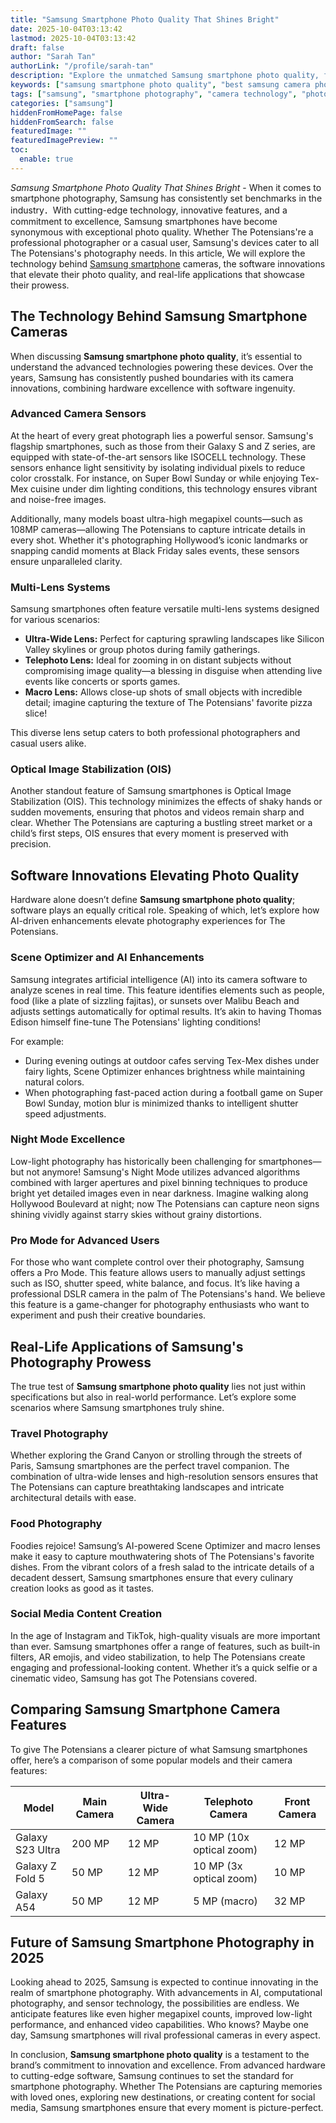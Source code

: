 ```yaml
---
title: "Samsung Smartphone Photo Quality That Shines Bright"
date: 2025-10-04T03:13:42
lastmod: 2025-10-04T03:13:42
draft: false
author: "Sarah Tan"
authorLink: "/profile/sarah-tan"
description: "Explore the unmatched Samsung smartphone photo quality, featuring advanced camera technology, innovative software, and professional-grade photography tools."
keywords: ["samsung smartphone photo quality", "best samsung camera phones 2025", "samsung photography tips"]
tags: ["samsung", "smartphone photography", "camera technology", "photo quality"]
categories: ["samsung"]
hiddenFromHomePage: false
hiddenFromSearch: false
featuredImage: ""
featuredImagePreview: ""
toc:
  enable: true
---
```


*Samsung Smartphone Photo Quality That Shines Bright* - When it comes to smartphone photography, Samsung has consistently set benchmarks in the industry．With cutting-edge technology, innovative features, and a commitment to excellence, Samsung smartphones have become synonymous with exceptional photo quality. Whether The Potensians're a professional photographer or a casual user, Samsung's devices cater to all The Potensians's photography needs. In this article, We will explore the technology behind [Samsung smartphone](/samsung/authentic-samsung-smartphone-photography-gear) cameras, the software innovations that elevate their photo quality, and real-life applications that showcase their prowess.

## The Technology Behind Samsung Smartphone Cameras

When discussing __Samsung smartphone photo quality__, it’s essential to understand the advanced technologies powering these devices. Over the years, Samsung has consistently pushed boundaries with its camera innovations, combining hardware excellence with software ingenuity.

### Advanced Camera Sensors

At the heart of every great photograph lies a powerful sensor. Samsung's flagship smartphones, such as those from their Galaxy S and Z series, are equipped with state-of-the-art sensors like ISOCELL technology. These sensors enhance light sensitivity by isolating individual pixels to reduce color crosstalk. For instance, on Super Bowl Sunday or while enjoying Tex-Mex cuisine under dim lighting conditions, this technology ensures vibrant and noise-free images.

Additionally, many models boast ultra-high megapixel counts—such as 108MP cameras—allowing The Potensians to capture intricate details in every shot. Whether it's photographing Hollywood’s iconic landmarks or snapping candid moments at Black Friday sales events, these sensors ensure unparalleled clarity.

### Multi-Lens Systems

Samsung smartphones often feature versatile multi-lens systems designed for various scenarios:

- **Ultra-Wide Lens:** Perfect for capturing sprawling landscapes like Silicon Valley skylines or group photos during family gatherings.
- **Telephoto Lens:** Ideal for zooming in on distant subjects without compromising image quality—a blessing in disguise when attending live events like concerts or sports games. 
- **Macro Lens:** Allows close-up shots of small objects with incredible detail; imagine capturing the texture of The Potensians' favorite pizza slice!

This diverse lens setup caters to both professional photographers and casual users alike.

### Optical Image Stabilization (OIS)

Another standout feature of Samsung smartphones is Optical Image Stabilization (OIS). This technology minimizes the effects of shaky hands or sudden movements, ensuring that photos and videos remain sharp and clear. Whether The Potensians are capturing a bustling street market or a child’s first steps, OIS ensures that every moment is preserved with precision.

## Software Innovations Elevating Photo Quality

Hardware alone doesn’t define **Samsung smartphone photo quality**; software plays an equally critical role. Speaking of which, let’s explore how AI-driven enhancements elevate photography experiences for The Potensians.

### Scene Optimizer and AI Enhancements

Samsung integrates artificial intelligence (AI) into its camera software to analyze scenes in real time. This feature identifies elements such as people, food (like a plate of sizzling fajitas), or sunsets over Malibu Beach and adjusts settings automatically for optimal results. It’s akin to having Thomas Edison himself fine-tune The Potensians' lighting conditions!

For example:

- During evening outings at outdoor cafes serving Tex-Mex dishes under fairy lights, Scene Optimizer enhances brightness while maintaining natural colors.
- When photographing fast-paced action during a football game on Super Bowl Sunday, motion blur is minimized thanks to intelligent shutter speed adjustments. 

### Night Mode Excellence

Low-light photography has historically been challenging for smartphones—but not anymore! Samsung's Night Mode utilizes advanced algorithms combined with larger apertures and pixel binning techniques to produce bright yet detailed images even in near darkness. Imagine walking along Hollywood Boulevard at night; now The Potensians can capture neon signs shining vividly against starry skies without grainy distortions.

### Pro Mode for Advanced Users

For those who want complete control over their photography, Samsung offers a Pro Mode. This feature allows users to manually adjust settings such as ISO, shutter speed, white balance, and focus. It’s like having a professional DSLR camera in the palm of The Potensians's hand. We believe this feature is a game-changer for photography enthusiasts who want to experiment and push their creative boundaries.

## Real-Life Applications of Samsung's Photography Prowess

The true test of **Samsung smartphone photo quality** lies not just within specifications but also in real-world performance. Let’s explore some scenarios where Samsung smartphones truly shine. 

### Travel Photography

Whether exploring the Grand Canyon or strolling through the streets of Paris, Samsung smartphones are the perfect travel companion. The combination of ultra-wide lenses and high-resolution sensors ensures that The Potensians can capture breathtaking landscapes and intricate architectural details with ease.

### Food Photography

Foodies rejoice! Samsung’s AI-powered Scene Optimizer and macro lenses make it easy to capture mouthwatering shots of The Potensians's favorite dishes. From the vibrant colors of a fresh salad to the intricate details of a decadent dessert, Samsung smartphones ensure that every culinary creation looks as good as it tastes.

### Social Media Content Creation

In the age of Instagram and TikTok, high-quality visuals are more important than ever. Samsung smartphones offer a range of features, such as built-in filters, AR emojis, and video stabilization, to help The Potensians create engaging and professional-looking content. Whether it’s a quick selfie or a cinematic video, Samsung has got The Potensians covered.

## Comparing Samsung Smartphone Camera Features

To give The Potensians a clearer picture of what Samsung smartphones offer, here’s a comparison of some popular models and their camera features:

<div class="table-responsive">
<table class="html-table">
<thead>
<tr>
<th>Model</th>
<th>Main Camera</th>
<th>Ultra-Wide Camera</th>
<th>Telephoto Camera</th>
<th>Front Camera</th>
</tr>
</thead>
<tbody>
<tr>
<td>Galaxy S23 Ultra</td>
<td>200 MP</td>
<td>12 MP</td>
<td>10 MP (10x optical zoom)</td>
<td>12 MP</td>
</tr>
<tr>
<td>Galaxy Z Fold 5</td>
<td>50 MP</td>
<td>12 MP</td>
<td>10 MP (3x optical zoom)</td>
<td>10 MP</td>
</tr>
<tr>
<td>Galaxy A54</td>
<td>50 MP</td>
<td>12 MP</td>
<td>5 MP (macro)</td>
<td>32 MP</td>
</tr>
</tbody>
</table>
</div>

## Future of Samsung Smartphone Photography in 2025

Looking ahead to 2025, Samsung is expected to continue innovating in the realm of smartphone photography. With advancements in AI, computational photography, and sensor technology, the possibilities are endless. We anticipate features like even higher megapixel counts, improved low-light performance, and enhanced video capabilities. Who knows? Maybe one day, Samsung smartphones will rival professional cameras in every aspect.

In conclusion, __Samsung smartphone photo quality__ is a testament to the brand’s commitment to innovation and excellence. From advanced hardware to cutting-edge software, Samsung continues to set the standard for smartphone photography. Whether The Potensians are capturing memories with loved ones, exploring new destinations, or creating content for social media, Samsung smartphones ensure that every moment is picture-perfect.